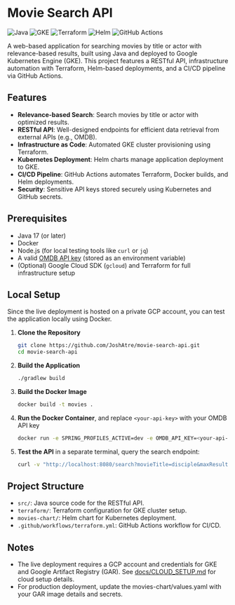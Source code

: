 # Movie Search API

![Java](https://img.shields.io/badge/Java-17-blue)
![GKE](https://img.shields.io/badge/GKE-Kubernetes-green)
![Terraform](https://img.shields.io/badge/Terraform-1.10.4-purple)
![Helm](https://img.shields.io/badge/Helm-3-orange)
![GitHub Actions](https://img.shields.io/badge/GitHub_Actions-CI/CD-brightgreen)

A web-based application for searching movies by title or actor with relevance-based results, built using Java and deployed to Google Kubernetes Engine (GKE). This project features a RESTful API, infrastructure automation with Terraform, Helm-based deployments, and a CI/CD pipeline via GitHub Actions.

## Features
- **Relevance-based Search**: Search movies by title or actor with optimized results.
- **RESTful API**: Well-designed endpoints for efficient data retrieval from external APIs (e.g., OMDB).
- **Infrastructure as Code**: Automated GKE cluster provisioning using Terraform.
- **Kubernetes Deployment**: Helm charts manage application deployment to GKE.
- **CI/CD Pipeline**: GitHub Actions automates Terraform, Docker builds, and Helm deployments.
- **Security**: Sensitive API keys stored securely using Kubernetes and GitHub secrets.

## Prerequisites
- Java 17 (or later)
- Docker
- Node.js (for local testing tools like `curl` or `jq`)
- A valid [OMDB API key](https://www.omdbapi.com/apikey.aspx) (stored as an environment variable)
- (Optional) Google Cloud SDK (`gcloud`) and Terraform for full infrastructure setup

## Local Setup
Since the live deployment is hosted on a private GCP account, you can test the application locally using Docker.

1. **Clone the Repository**
   ```bash
   git clone https://github.com/JoshAtre/movie-search-api.git
   cd movie-search-api

2. **Build the Application**
   ```bash
   ./gradlew build

3. **Build the Docker Image**
   ```bash
   docker build -t movies .
   
5. **Run the Docker Container**, and replace `<your-api-key>` with your OMDB API key
   ```bash
   docker run -e SPRING_PROFILES_ACTIVE=dev -e OMDB_API_KEY=<your-api-key> -p 8080:8080 movies
   
6. **Test the API** in a separate terminal, query the search endpoint:
   ```bash
   curl -v "http://localhost:8080/search?movieTitle=disciple&maxResults=1"

## Project Structure
- `src/`: Java source code for the RESTful API.
- `terraform/`: Terraform configuration for GKE cluster setup.
- `movies-chart/`: Helm chart for Kubernetes deployment.
- `.github/workflows/terraform.yml`: GitHub Actions workflow for CI/CD.

## Notes
- The live deployment requires a GCP account and credentials for GKE and Google Artifact Registry (GAR). See [docs/CLOUD_SETUP.md](docs/CLOUD_SETUP.md) for cloud setup details.
- For production deployment, update the movies-chart/values.yaml with your GAR image details and secrets.
